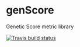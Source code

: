 # genScore
Genetic Score metric library

[![Travis build status](https://travis-ci.org/lpalomerol/genScore.svg?branch=master)](https://travis-ci.org/lpalomerol/genScore)
